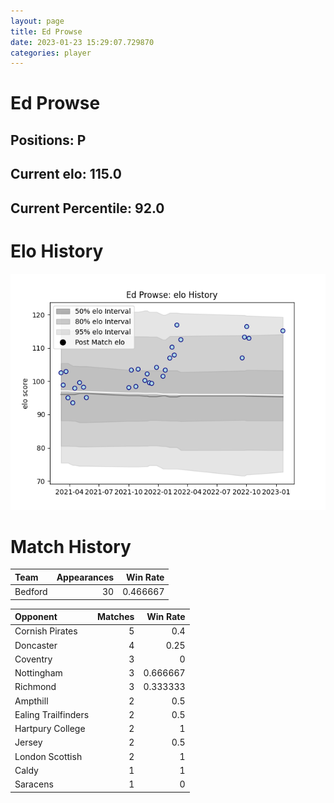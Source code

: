 ```yaml
---  
layout: page  
title: Ed Prowse  
date: 2023-01-23 15:29:07.729870  
categories: player  
---
```

# Ed Prowse

## Positions: P

## Current elo: 115.0

## Current Percentile: 92.0

# Elo History


![elo history](history_EdProwse.png)
# Match History


| Team    |   Appearances |   Win Rate |
|:--------|--------------:|-----------:|
| Bedford |            30 |   0.466667 |

| Opponent            |   Matches |   Win Rate |
|:--------------------|----------:|-----------:|
| Cornish Pirates     |         5 |   0.4      |
| Doncaster           |         4 |   0.25     |
| Coventry            |         3 |   0        |
| Nottingham          |         3 |   0.666667 |
| Richmond            |         3 |   0.333333 |
| Ampthill            |         2 |   0.5      |
| Ealing Trailfinders |         2 |   0.5      |
| Hartpury College    |         2 |   1        |
| Jersey              |         2 |   0.5      |
| London Scottish     |         2 |   1        |
| Caldy               |         1 |   1        |
| Saracens            |         1 |   0        |